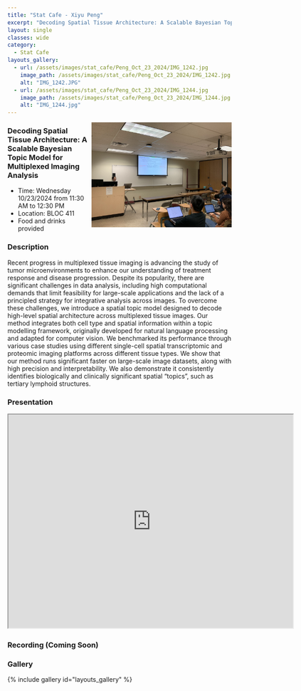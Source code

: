 ```yaml
---
title: "Stat Cafe - Xiyu Peng"
excerpt: "Decoding Spatial Tissue Architecture: A Scalable Bayesian Topic Model for Multiplexed Imaging Analysis "
layout: single
classes: wide
category: 
  - Stat Cafe
layouts_gallery:
  - url: /assets/images/stat_cafe/Peng_Oct_23_2024/IMG_1242.jpg
    image_path: /assets/images/stat_cafe/Peng_Oct_23_2024/IMG_1242.jpg
    alt: "IMG_1242.JPG"
  - url: /assets/images/stat_cafe/Peng_Oct_23_2024/IMG_1244.jpg
    image_path: /assets/images/stat_cafe/Peng_Oct_23_2024/IMG_1244.jpg
    alt: "IMG_1244.jpg"
---
```


<img src="https://github.com/tamusgsa/tamusgsa.github.io/blob/master/assets/images/stat_cafe/Peng_Oct_23_2024/IMG_1243.jpg?raw=true" alt="Header" width="315" style="float: right;"/> 

### Decoding Spatial Tissue Architecture: A Scalable Bayesian Topic Model for Multiplexed Imaging Analysis 

- Time: Wednesday 10/23/2024 from 11:30 AM to 12:30 PM
- Location: BLOC 411
- Food and drinks provided

### Description
 
Recent progress in multiplexed tissue imaging is advancing the study of tumor
microenvironments to enhance our understanding of treatment response and disease
progression. Despite its popularity, there are significant challenges in data analysis,
including high computational demands that limit feasibility for large-scale applications
and the lack of a principled strategy for integrative analysis across images. To overcome
these challenges, we introduce a spatial topic model designed to decode high-level
spatial architecture across multiplexed tissue images. Our method integrates both cell
type and spatial information within a topic modelling framework, originally developed for
natural language processing and adapted for computer vision. We benchmarked its
performance through various case studies using different single-cell spatial
transcriptomic and proteomic imaging platforms across different tissue types. We show
that our method runs significant faster on large-scale image datasets, along with high
precision and interpretability. We also demonstrate it consistently identifies biologically
and clinically significant spatial “topics”, such as tertiary lymphoid structures. 


### Presentation
<iframe src="https://drive.google.com/file/d/1NGp8KngoWc6tR3FTy2vXt4BFaOO4fxpN/preview" width="640" height="480" allow="autoplay"></iframe>

### Recording (Coming Soon)


### Gallery

{% include gallery id="layouts_gallery" %}
